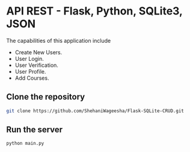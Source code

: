 # API REST - Flask, Python, SQLite3, JSON

The capabilities of this application include
- Create New Users.
- User Login.
- User Verification.
- User Profile.
- Add Courses.

## Clone the repository
```sh
git clone https://github.com/ShehaniWageesha/Flask-SQLite-CRUD.git
```

## Run the server
```sh
python main.py
```
